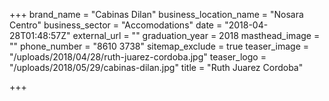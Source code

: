 +++
brand_name = "Cabinas Dilan"
business_location_name = "Nosara Centro"
business_sector = "Accomodations"
date = "2018-04-28T01:48:57Z"
external_url = ""
graduation_year = 2018
masthead_image = ""
phone_number = "8610 3738"
sitemap_exclude = true
teaser_image = "/uploads/2018/04/28/ruth-juarez-cordoba.jpg"
teaser_logo = "/uploads/2018/05/29/cabinas-dilan.jpg"
title = "Ruth Juarez Cordoba"

+++
